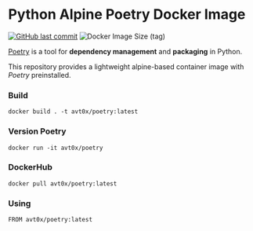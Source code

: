 # Python Alpine Poetry Docker Image
[![GitHub last commit](https://img.shields.io/github/last-commit/SSomov/python-alpine-poetry)](https://github.com/SSomov/python-alpine-poetry)
![Docker Image Size (tag)](https://img.shields.io/docker/image-size/avt0x/python-alpine-poetry/latest)

[Poetry](https://python-poetry.org/docs/) is a tool for
**dependency management** and **packaging** in Python.

This repository provides a lightweight alpine-based container image with _Poetry_ preinstalled.


### Build

```docker build . -t avt0x/poetry:latest```

### Version Poetry

```docker run -it avt0x/poetry```

### DockerHub

```docker pull avt0x/poetry:latest```

### Using

```FROM avt0x/poetry:latest```